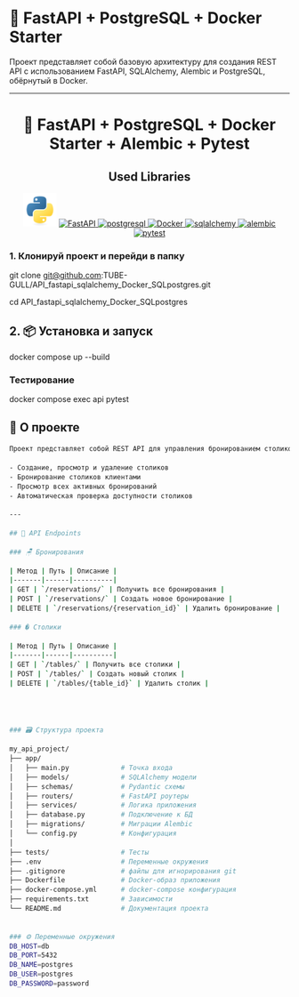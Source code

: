 # 🚀 FastAPI + PostgreSQL + Docker Starter

Проект представляет собой базовую архитектуру для создания REST API с использованием FastAPI, SQLAlchemy, Alembic и PostgreSQL, обёрнутый в Docker.

---

<h1 align="center">🚀 FastAPI + PostgreSQL + Docker Starter + Alembic + Pytest</h1>

<h2 align="center">Used Libraries</h2>
<div align="center">

<a href="https://www.python.org" target="_blank" rel="noreferrer" style="display: inline-block;"> 
  <img src="https://raw.githubusercontent.com/devicons/devicon/master/icons/python/python-original.svg" alt="python" width="60" height="60"/>
</a>

<a href="https://fastapi.tiangolo.com/" target="FastAPI" rel="noreferrer"> 
    <img src="https://avatars.githubusercontent.com/u/156354296?s=200&v=4" alt="FastAPI" width="60" height="60"/> 
</a>

<a href="https://www.postgresql.org/" target="Рostgresql" rel="noreferrer"> 
    <img src="https://www.postgresql.org/media/img/about/press/elephant.png" alt="postgresql" width="60" height="60"/> 
</a>

<a href="https://www.docker.com/" target="Docker" rel="noreferrer"> 
    <img src="https://avatars.githubusercontent.com/u/5429470?s=200&v=4" alt="Docker" width="60" height="60"/> 
</a>

<a href="https://github.com/sqlalchemy" target="sqlalchemy" rel="noreferrer"> 
    <img src="https://avatars.githubusercontent.com/u/6043126?s=200&v=4" alt="sqlalchemy" width="60" height="60"/> 
</a>

<a href="https://github.com/sqlalchemy/alembic" target="alembic" rel="noreferrer"> 
    <img src="https://avatars.githubusercontent.com/u/6043126?s=200&v=4" alt="alembic" width="60" height="60"/> 
</a>

<a href="pytest" target="pytest" rel="noreferrer"> 
    <img src="https://docs.pytest.org/en/stable/_static/pytest1.png" alt="pytest" width="60" height="60"/> 
</a>

</div>

### 1. Клонируй проект и перейди в папку

git clone git@github.com:TUBE-GULL/API_fastapi_sqlalchemy_Docker_SQLpostgres.git

cd API_fastapi_sqlalchemy_Docker_SQLpostgres

## 2. 📦 Установка и запуск
docker compose up --build


### Тестирование

docker compose exec api pytest


## 🌟 О проекте
```bash
Проект представляет собой REST API для управления бронированием столиков в ресторане. Основные возможности:

- Создание, просмотр и удаление столиков
- Бронирование столиков клиентами
- Просмотр всех активных бронирований
- Автоматическая проверка доступности столиков

---

## 📡 API Endpoints

### 🪑 Бронирования

| Метод | Путь | Описание |
|-------|------|----------|
| GET | `/reservations/` | Получить все бронирования |
| POST | `/reservations/` | Создать новое бронирование |
| DELETE | `/reservations/{reservation_id}` | Удалить бронирование |

### � Столики

| Метод | Путь | Описание |
|-------|------|----------|
| GET | `/tables/` | Получить все столики |
| POST | `/tables/` | Создать новый столик |
| DELETE | `/tables/{table_id}` | Удалить столик |




### 🗃️ Структура проекта

my_api_project/
├── app/
│   ├── main.py             # Точка входа
│   ├── models/             # SQLAlchemy модели
│   ├── schemas/            # Pydantic схемы
│   ├── routers/            # FastAPI роутеры
│   ├── services/           # Логика приложения
│   ├── database.py         # Подключение к БД
│   ├── migrations/         # Миграции Alembic
│   └── config.py           # Конфигурация
│
├── tests/                  # Тесты
├── .env                    # Переменные окружения
├── .gitignore              # файлы для игнорирования git 
├── Dockerfile              # Docker-образ приложения
├── docker-compose.yml      # docker-compose конфигурация
├── requirements.txt        # Зависимости
└── README.md               # Документация проекта


### ⚙️ Переменные окружения
DB_HOST=db
DB_PORT=5432
DB_NAME=postgres
DB_USER=postgres
DB_PASSWORD=password

